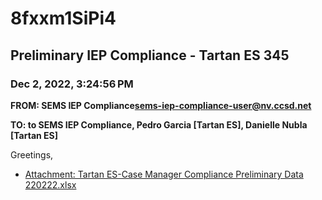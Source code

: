 # 8fxxm1SiPi4
## Preliminary IEP Compliance - Tartan ES 345
### Dec 2, 2022, 3:24:56 PM
**FROM: SEMS IEP Compliance<sems-iep-compliance-user@nv.ccsd.net>**

**TO: to SEMS IEP Compliance, Pedro Garcia [Tartan ES], Danielle Nubla [Tartan ES]**


Greetings, 





* [Attachment: Tartan ES-Case Manager Compliance Preliminary Data 220222.xlsx](8fxxm1SiPi4-attachment-1.xlsx)
